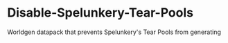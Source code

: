 # Disable-Spelunkery-Tear-Pools
Worldgen datapack that prevents Spelunkery's Tear Pools from generating
